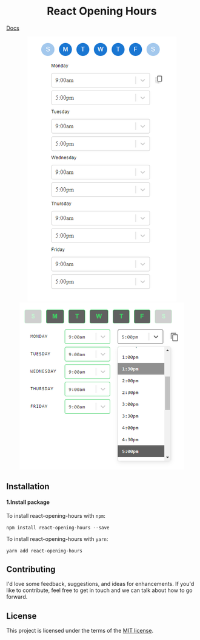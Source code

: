 <h1 align="center">React Opening Hours</h1>

[Docs](https://sprightly-cendol-934003.netlify.app)

<p align="center">
  <img src="https://github.com/Perrottarichard/react-opening-hours/blob/master/vertical_example.png?raw=true" />
  <img src="https://github.com/Perrottarichard/react-opening-hours/blob/master/horizontal_opening_hours.png?raw=true" />
</p>

## Installation

#### 1.Install package

To install react-opening-hours with `npm`:

    npm install react-opening-hours --save

To install react-opening-hours with `yarn`:

    yarn add react-opening-hours

## Contributing

I'd love some feedback, suggestions, and ideas for enhancements. If you'd like to contribute, feel
free to get in touch and we can talk about how to go forward.

## License

This project is licensed under the terms of the [MIT license](/LICENSE).
